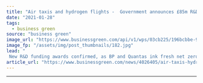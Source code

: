 ```yaml
---
title: "Air taxis and hydrogen flights -  Government announces £85m R&D boost for green aviation projects"
date: "2021-01-28"
tags: 
  - business green
source: "business green"
image_url: "https://www.businessgreen.com/api/v1/wps/03cb225/196bcbbe-9771-468f-8877-0c1bffd2422b/1/BP-AND-QANTAS-FORM-STRATEGIC-PARTNERSHIP-TO-ADVANCE-NET-ZERO-EMISSIONS-185x114.jpg"
image_fp: "/assets/img/post_thumbnails/182.jpg"
lead: "
 New R&D funding awards confirmed, as BP and Quantas ink fresh net zero emission partnership ..."
article_url: "https://www.businessgreen.com/news/4026405/air-taxis-hydrogen-flights-government-announces-gbp85m-boost-green-aviation-projects"
---
```


---

